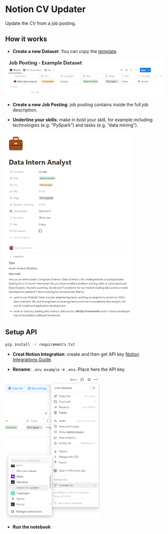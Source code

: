 # Notion CV Updater

Update the CV from a job posting.

## How it works

- **Create a new Dataset**: You can copy the [template](https://marcodifrancesco.notion.site/8993d6d12560487fbfa2ebd3e93962ad?v=f10b880e1c0f472981705bfbbcb066b6&pvs=4).

<div style="max-width: 700px;">
    <p align="center">
        <kbd>
            <img src="assets/dataset-example.png" />
        </kbd>
    </p>
</div>

- **Create a new Job Posting**: job posting contains inside the full job description.

- **Underline your skills**: make in bold your skill, for example including technologies (e.g. “PySpark”) and tasks (e.g. “data mining”).

<div style="max-width: 400px;">
    <p align="center">
        <kbd>
            <img src="assets/post-example.png" />
        </kbd>
    </p>
</div>

## Setup API

```bash
pip install -r requirements.txt
```

- **Creat Notion Integration**: create and then get API key [Notion Integrations Guide](https://developers.notion.com/docs/create-a-notion-integration#getting-started).

- **Rename**: `.env.example` -> `.env`. Place here the API key.

<div style="max-width: 300px;">
    <p align="center">
        <kbd>
         <img src="assets/add-integration-to-dataset.png" />
        </kbd>
    </p>
</div>

- **Run the notebook**